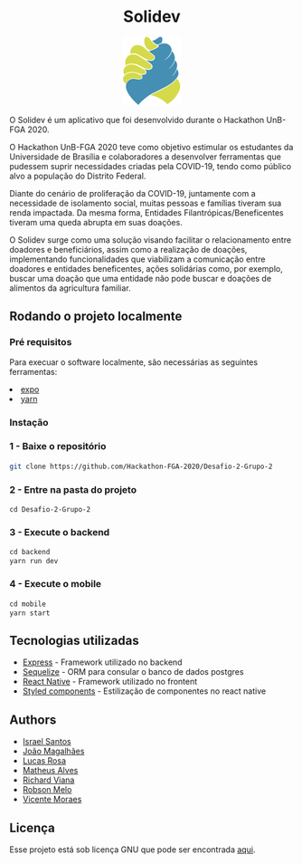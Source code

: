 <div align="center">
  <h1>Solidev</h1>
  <img src="https://github.com/Hackathon-FGA-2020/Desafio-2-Grupo-2/blob/master/mobile/src/assets/Logotipo/Logo.png" alt="logotipo"/>
</div>

O Solidev é um aplicativo que foi desenvolvido durante o Hackathon UnB-FGA 2020.

O Hackathon UnB-FGA 2020 teve como objetivo estimular os estudantes da
Universidade de Brasília e colaboradores a desenvolver ferramentas que pudessem suprir
necessidades criadas pela COVID-19, tendo como público alvo a população do Distrito
Federal.

Diante do cenário de proliferação da COVID-19, juntamente com a necessidade de isolamento
social, muitas pessoas e famílias tiveram sua renda impactada. Da mesma forma, Entidades
Filantrópicas/Beneficentes tiveram uma queda abrupta em suas doações.

O Solidev surge como uma solução visando facilitar o relacionamento entre
doadores e beneficiários, assim como a realização de doações, implementando funcionalidades
que viabilizam a comunicação entre doadores e entidades beneficentes, ações solidárias como,
por exemplo, buscar uma doação que uma entidade não pode buscar e doações de alimentos da agricultura
familiar.

## Rodando o projeto localmente

### Pré requisitos

Para execuar o software localmente, são necessárias as seguintes ferramentas:

<li>
<a href="https://expo.io/tools#cli">expo</a>
</li>
<li>
  <a href="https://yarnpkg.com/getting-started/install#global-install">yarn</a>
</li>

### Instação

### 1 - Baixe o repositório

```bash
git clone https://github.com/Hackathon-FGA-2020/Desafio-2-Grupo-2
```

### 2 - Entre na pasta do projeto

```
cd Desafio-2-Grupo-2
```

### 3 - Execute o backend

```
cd backend
yarn run dev
```

### 4 - Execute o mobile

```
cd mobile
yarn start
```

## Tecnologias utilizadas

- [Express](https://expressjs.com/) - Framework utilizado no backend
- [Sequelize](https://sequelize.org/) - ORM para consular o banco de dados postgres
- [React Native](https://reactnative.dev/) - Framework utilizado no frontent
- [Styled components](https://styled-components.com/) - Estilização de componentes no react native

## Authors

- [Israel Santos](https://github.com/israelcarlos01)
- [João Magalhães](https://github.com/joaovictornm)
- [Lucas Rosa](https://github.com/PurpleBooth)
- [Matheus Alves](https://github.com/MSantosAlves)
- [Richard Viana](https://github.com/richardjlv)
- [Robson Melo](https://github.com/RobinhoRamon)
- [Vicente Moraes](https://github.com/PurpleBooth)

## Licença

Esse projeto está sob licença GNU que pode ser encontrada <a href="https://github.com/Hackathon-FGA-2020/Desafio-2-Grupo-2/blob/master/LICENSE">aqui</a>.
